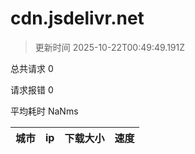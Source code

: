
  # cdn.jsdelivr.net

  > 更新时间 2025-10-22T00:49:49.191Z
  
  总共请求 0

  请求报错 0

  平均耗时 NaNms

|城市|ip|下载大小|速度|
|-----|----------|---|---|

  